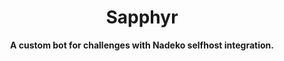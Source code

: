 <h1 align=center>Sapphyr</h1>

<p align=center><b>A custom bot for challenges with Nadeko selfhost integration.</b></p>
